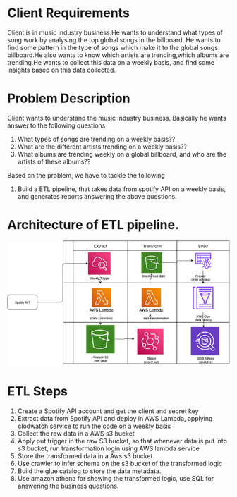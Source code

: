 # Client Requirements
Client is in music industry business.He wants to understand what types of song work by analysing the top global songs in the billboard. He wants to find some pattern in the type of songs which make it to the global songs billboard.He also wants to know which artists are trending,which albums are trending.He wants to collect this data on a weekly basis, and find some insights based on this data collected.

# Problem Description
Client wants to understand the music industry business. Basically he wants answer to the following questions
1. What types of songs are trending on a weekly basis??
2. What are the different artists trending on a weekly basis??
3. What albums are trending weekly on a global billboard, and who are the artists of these albums??

Based on the problem, we have to tackle the following
1. Build a ETL pipeline, that takes data from spotify API on a weekly basis, and generates reports answering the above questions.

# Architecture of ETL pipeline.
![ETL Architecture Diagram](public/spotify-pipeline-python.jpg)

# ETL Steps

1. Create a Spotify API account and get the client and secret key
2. Extract data from Spotify API and deploy in AWS Lambda, applying clodwatch service to run the code on a weekly basis
3. Collect the raw data in a AWS s3 bucket
4. Apply put trigger in the raw S3 bucket, so that whenever data is put into s3 bucket, run transformation login using AWS lambda service
5. Store the transformed data in a Aws s3 bucket
6. Use crawler to infer schema on the s3 bucket of the transformed logic
7. Build the glue catalog to store the data metadata.
8. Use amazon athena for showing the transformed logic, use SQL for answering the business questions.

